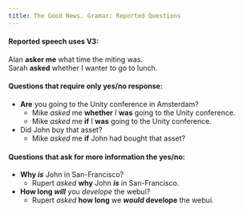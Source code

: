 ```yaml
---
title: The Good News. Gramar: Reported Questions
---
```


#### Reported speech uses V3:<br>
Alan **asker me** what time the miting was. <br>
Sarah **asked** whether I wanter to go to lunch.


#### Questions that require only yes/no response:
- **Are** you going to the Unity conference in Amsterdam?
  - Mike _asked_ me **whether** I **was** going to the Unity conference.
  - Mike _asked_ me **if** I **was** going to the Unity conference.
- Did John buy that asset?
  - Mike _asked_ me **if** John had bought that asset?


#### Questions that ask for more information the yes/no:
- **Why _is_** John in San-Francisco?<br>
  - Rupert _asked_ **why** John **_is_** in San-Francisco.
- **How long _will_** you _develope_ the webui?
  - Rupert _asked_ **how long** we **_would_ develope** the webui.
